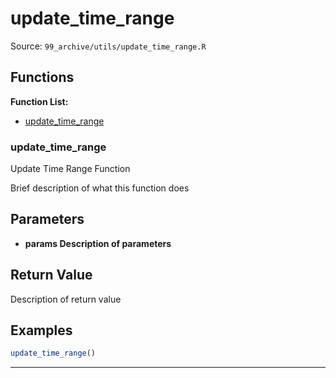 # update_time_range

Source: `99_archive/utils/update_time_range.R`

## Functions

**Function List:**
- [update_time_range](#update-time-range)

### update_time_range

Update Time Range Function

Brief description of what this function does


## Parameters

- **params Description of parameters**

## Return Value

Description of return value


## Examples

```r
update_time_range()
```

---

